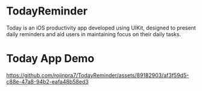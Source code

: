 # TodayReminder
Today is an iOS productivity app developed using UIKit, designed to present daily reminders and aid users in maintaining focus on their daily tasks.

# Today App Demo

https://github.com/rojinpra7/TodayReminder/assets/89182903/af3f59d5-c88e-47a8-94b2-eafa48b58ed3

